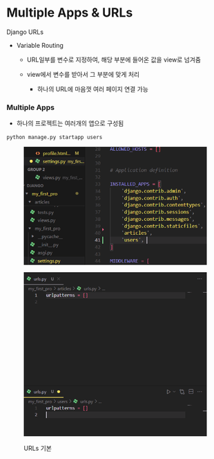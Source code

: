 # Multiple Apps & URLs

Django URLs

* Variable Routing
  * URL일부를 변수로 지정하여, 해당 부분에 들어온 값을 view로 넘겨줌
  *   view에서 변수를 받아서 그 부분에 맞게 처리

      * 하나의 URL에 마음껏 여러 페이지 연결 가능



### Multiple Apps

* 하나의 프로젝트는 여러개의 앱으로 구성됨

```bash
python manage.py startapp users
```

<figure><img src="../../.gitbook/assets/image (16).png" alt=""><figcaption></figcaption></figure>

<figure><img src="../../.gitbook/assets/image (17).png" alt=""><figcaption><p>URLs 기본</p></figcaption></figure>













